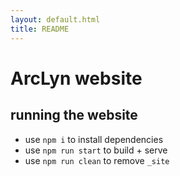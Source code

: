 ```yaml
---
layout: default.html
title: README
---
```

# ArcLyn website

## running the website
- use `npm i` to install dependencies
- use `npm run start` to build + serve 
- use `npm run clean` to remove `_site`